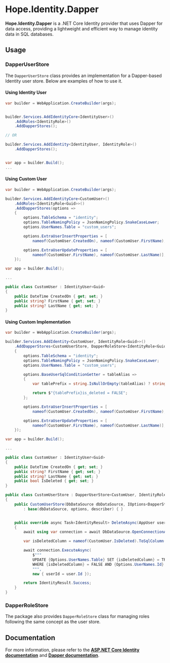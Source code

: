 # Hope.Identity.Dapper

**Hope.Identity.Dapper** is a .NET Core Identity provider that uses Dapper for data access, providing a lightweight and efficient way to manage identity data in SQL databases.


## Usage

### DapperUserStore

The `DapperUserStore` class provides an implementation for a Dapper-based Identity user store. Below are examples of how to use it.

#### Using Identity User

```c#
var builder = WebApplication.CreateBuilder(args);


builder.Services.AddIdentityCore<IdentityUser>()
    .AddRoles<IdentityRole>()
    .AddDapperStores();

// OR

builder.Services.AddIdentity<IdentityUser, IdentityRole>()
    .AddDapperStores();


var app = builder.Build();
...
```

#### Using Custom User

```c#
var builder = WebApplication.CreateBuilder(args);

builder.Services.AddIdentityCore<CustomUser>()
    .AddRoles<IdentityRole<Guid>>()
    .AddDapperStores(options =>
    {
        options.TableSchema = "identity";
        options.TableNamingPolicy = JsonNamingPolicy.SnakeCaseLower;
        options.UserNames.Table = "custom_users";

        options.ExtraUserInsertProperties = [
            nameof(CustomUser.CreatedOn), nameof(CustomUser.FirstName), nameof(CustomUser.LastName)];

        options.ExtraUserUpdateProperties = [
            nameof(CustomUser.FirstName), nameof(CustomUser.LastName)];
    });

var app = builder.Build();

...

public class CustomUser : IdentityUser<Guid>
{
    public DateTime CreatedOn { get; set; }
    public string? FirstName { get; set; }
    public string? LastName { get; set; }
}
```

#### Using Custom Implementation

```c#
var builder = WebApplication.CreateBuilder(args);

builder.Services.AddIdentity<CustomUser, IdentityRole<Guid>>()
    .AddDapperStores<CustomUserStore, DapperRoleStore<IdentityRole<Guid>, Guid>>(options =>
    {
        options.TableSchema = "identity";
        options.TableNamingPolicy = JsonNamingPolicy.SnakeCaseLower;
        options.UserNames.Table = "custom_users";

        options.BaseUserSqlConditionGetter = tableAlias => 
        {
            var tablePrefix = string.IsNullOrEmpty(tableAlias) ? string.Empty : $"{tableAlias}.";

            return $"{tablePrefix}is_deleted = FALSE";
        };

        options.ExtraUserInsertProperties = [
            nameof(CustomUser.CreatedOn), nameof(CustomUser.FirstName), nameof(CustomUser.LastName)];

        options.ExtraUserUpdateProperties = [
            nameof(CustomUser.FirstName), nameof(CustomUser.LastName)];
    });

var app = builder.Build();

...

public class CustomUser : IdentityUser<Guid>
{
    public DateTime CreatedOn { get; set; }
    public string? FirstName { get; set; }
    public string? LastName { get; set; }
    public bool IsDeleted { get; set; }
}

public class CustomUserStore : DapperUserStore<CustomUser, IdentityRole<Guid>, Guid>
{
    public CustomUserStore(DbDataSource dbDataSource, IOptions<DapperStoreOptions> options, IdentityErrorDescriber? describer)
        : base(dbDataSource, options, describer) { }


    public override async Task<IdentityResult> DeleteAsync(AppUser user, CancellationToken cancellationToken = default)
    {
        await using var connection = await DbDataSource.OpenConnectionAsync(cancellationToken);

        var isDeletedColumn = nameof(CustomUser.IsDeleted).ToSqlColumn(Options.TableNamingPolicy);

        await connection.ExecuteAsync(
            $"""
            UPDATE {Options.UserNames.Table} SET {isDeletedColumn} = TRUE 
            WHERE {isDeletedColumn} = FALSE AND {Options.UserNames.Id} = @userId
            """,
            new { userId = user.Id });

        return IdentityResult.Success;
    }
}
```


### DapperRoleStore

The package also provides `DapperRoleStore` class for managing roles following the same concept as the user store.


## Documentation

For more information, please refer to the **[ASP.NET Core Identity documentation](https://learn.microsoft.com/en-us/aspnet/core/security/authentication/identity)** and **[Dapper documentation](https://github.com/DapperLib/Dapper)**.